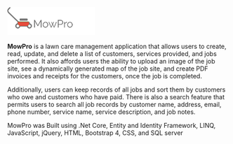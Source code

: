 <img src="MowPro/wwwroot/images/red-logo.png" />


**MowPro** is a lawn care management application that allows users to create, read, update, and delete a list of customers, services provided, and jobs performed. It also affords users the ability to upload an image of the job site, see a dynamically generated map of the job site, and create PDF invoices and receipts for the customers, once the job is completed.

Additionally, users can keep records of all jobs and sort them by customers who owe and customers who have paid.  There is also a search feature that permits users to search all job records by customer name, address, email, phone number, service name, service description, and job notes.

MowPro was Built using .Net Core, Entity and Identity Framework, LINQ, JavaScript, jQuery, HTML, Bootstrap 4, CSS, and SQL server
